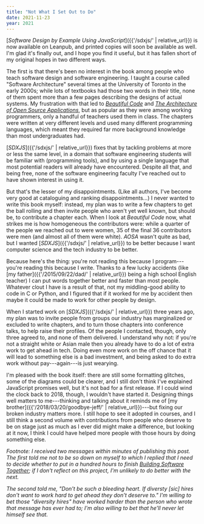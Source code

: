 ```yaml
---
title: "Not What I Set Out to Do"
date: 2021-11-23
year: 2021
---
```


[*Software Design by Example Using JavaScript*]({{'/sdxjs/' | relative_url}})
is now available on Leanpub,
and printed copies will soon be available as well.
I'm glad it's finally out,
and I hope you find it useful,
but it has fallen short of my original hopes in two different ways.

The first is that there's been no interest in the book among people who teach software design and software engineering.
I taught a course called "Software Architecture" several times at the University of Toronto in the early 2000s;
while lots of textbooks had those two words in their title,
none of them spent more than a few pages describing the designs of actual systems.
My frustration with that led to *[Beautiful Code](https://www.oreilly.com/library/view/beautiful-code/9780596510046/)*
and *[The Architecture of Open Source Applications](https://aosabook.org/)*,
but as popular as they were among working programmers,
only a handful of teachers used them in class.
The chapters were written at very different levels and used many different programming languages,
which meant they required far more background knowledge than most undergraduates had.

[*SDXJS*]({{'/sdxjs/' | relative_url}}) fixes that by tackling problems at more or less the same level,
in a domain that software engineering students will be familiar with (programming tools),
and by using a single language that most potential readers will already have encountered.
Despite all that, and being free,
none of the software engineering faculty I've reached out to have shown interest in using it.

But that's the lesser of my disappointments.
(Like all authors, I've become very good at cataloguing and ranking disappointments…)
I never wanted to write this book myself:
instead,
my plan was to write a few chapters to get the ball rolling
and then invite people who aren't yet well known, but should be,
to contribute a chapter each.
When I look at *Beautiful Code* now,
what strikes me is how homogeneous the contributors were:
while a quarter of the people we reached out to were women,
35 of the final 36 contributors were men
(and almost all of them were white).
*AOSA* wasn't quite as bad,
but I wanted [*SDXJS*]({{'/sdxjs/' | relative_url}}) to be better
because I want computer science and the tech industry to be better.

Because here's the thing:
you're not reading this because I program---you're reading this because I write.
Thanks to a few lucky accidents
(like [my father]({{'/2015/09/22/dad/' | relative_url}}) being a high school English teacher)
I can put words together better and faster than most people.
Whatever clout I have is a result of that,
not my middling-good ability to code in C or Python,
and I figured that if it worked for me by accident
then maybe it could be made to work for other people by design.

When I started work on [*SDXJS*]({{'/sdxjs/' | relative_url}}) three years ago,
my plan was to invite people from groups our industry has marginalized or excluded
to write chapters,
and to turn those chapters into conference talks,
to help raise their profiles.
Of the people I contacted,
though,
only three agreed to,
and none of them delivered.
I understand why not:
if you're not a straight white or Asian male
then you already have to do a lot of extra work to get ahead in tech.
Doing even more work on the off chance that it will lead to something else
is a bad investment,
and being asked to do extra work without pay---again---is just wearying.

I'm pleased with the book itself:
there are still some formatting glitches,
some of the diagrams could be clearer,
and I still don't think I've explained JavaScript promises well,
but it's not bad for a first release.
If I could wind the clock back to 2018, though,
I wouldn't have started it.
Designing things well matters to me---thinking and talking about it
reminds me of [my brother]({{'/2018/03/20/goodbye-jeff/' | relative_url}})---but
fixing our broken industry matters more.
I still hope to see it adopted in courses,
and I still think a second volume with contributions from people
who deserve to be on stage just as much as I ever did
might make a difference,
but looking at it now,
I think I could have helped more people with those hours
by doing something else.

*Footnote: I received two messages within minutes of publishing this post.
The first told me not to be so down on myself
to which I replied that
I need to decide whether to put in a hundred hours to finish
[Building Software Together](https://buildtogether.tech/);
if I don't reflect on this project,
I'm unlikely to do better with the next.*

*The second told me, "Don't be such a bleeding heart.
If diversty [sic] hires don't want to work hard to get ahead they don't deserve to."
I'm willing to bet those "diversity hires" have worked harder
than the person who wrote that message has ever had to;
I'm also willing to bet that he'll never let himself see that.*
